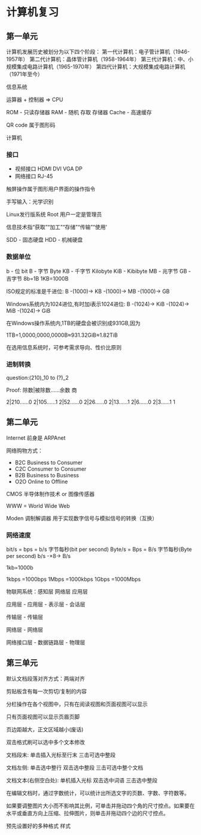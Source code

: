 # 计算机复习

## 第一单元

计算机发展历史被划分为以下四个阶段：
第一代计算机：电子管计算机（1946-1957年）
第二代计算机：晶体管计算机（1958-1964年）
第三代计算机：中、小规模集成电路计算机（1965-1970年）
第四代计算机：大规模集成电路计算机（1971年至今）

信息系统 

运算器 + 控制器 => CPU

ROM - 只读存储器
RAM - 随机 存取 存储器
Cache - 高速缓存

QR code 属于图形码

计算机

### 接口
- 视频接口
    HDMI DVI VGA DP
- 网络接口
    RJ-45

触屏操作属于图形用户界面的操作指令

手写输入：光学识别

Linux发行版系统 Root 用户一定是管理员

信息技术指“获取”“加工”“存储”“传输”“使用'

SDD - 固态硬盘
HDD - 机械硬盘

### 数据单位
b - 位 bit
B - 字节 Byte
KB - 千字节 Kilobyte
KiB - Kibibyte
MB - 兆字节
GB - 吉字节
8b=1B
1KB=1000B

ISO规定的标准是千进位:
B -(1000)-> KB -(1000)-> MB -(1000)-> GB

Windows系统内为1024进位,有时加i表示1024进位:
B -(1024)-> KiB -(1024)-> MiB -(1024)-> GiB

在Windows操作系统内,1TB的硬盘会被识别成931GB,因为

1TB=1,0000,0000,0000B≈931.32GiB≈1.82TiB


在选用信息系统时，可参考需求导向、性价比原则

### 进制转换
question:(210)_10 to (?)_2

Proof:
除数|被除数……余数
	   	商

2|210……0
2|105……1
 2|52……0
 2|26……0
 2|13……1
  2|6……0
  2|3……1
     1



## 第二单元

Internet 前身是 ARPAnet

网络购物方式：
- B2C Business to Consumer
- C2C Consumer to Consumer
- B2B Business to Business
- O2O Online to Offline

CMOS 半导体制作技术 or 图像传感器

WWW = World Wide Web

Moden  调制解调器 用于实现数字信号与模拟信号的转换（互换）

### 网络速度

bit/s = bps = b/s 字节每秒(bit per second)
Byte/s = Bps = B/s 字节每秒(Byte per second)
b/s -×8-> B/s

1kb=1000b

1kbps =1000bps
1Mbps =1000kbps
1Gbps =1000Mbps

物联网系统：感知层 网络层 应用层


应用层
    - 应用层
    - 表示层
    - 会话层

传输层
    - 传输层

网络层
    - 网络层

网络接口层
    - 数据链路层
    - 物理层

## 第三单元

默认文档段落对齐方式：两端对齐

剪贴板含有每一次剪切/复制的内容

分栏操作在各个视图中，只有在阅读视图和页面视图可以显示

只有页面视图可以显示页眉页脚

页边距越大，正文区域越小(废话)

双击格式刷可以选中多个文本修改

文档段末:
    单击插入光标至行末
    三击可选中整段

文档左侧:
    单击选中整行
    双击选中整段
    三击可选中整个文档

文档文本(右侧空白处):
    单机插入光标
    双击选中词语
    三击选中整段

在编辑文档时，通过字数统计，可以统计出所选文字的页数、字数、字符数等。

如果要调整图片大小而不影响其比例，可单击并拖动四个角的尺寸控点。如果要在水平或垂直方向上压缩、拉伸图片，则单击并拖动四个边的尺寸控点。

预先设置好的多种格式 样式

